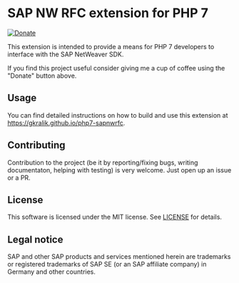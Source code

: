 
# SAP NW RFC extension for PHP 7

[![Donate](https://img.shields.io/badge/Donate-PayPal-blue.svg?logo=paypal)](https://www.paypal.com/cgi-bin/webscr?cmd=_s-xclick&hosted_button_id=WC3SGPNSW2NV4&source=url)

This extension is intended to provide a means for PHP 7 developers to interface with the SAP NetWeaver SDK.

If you find this project useful consider giving me a cup of coffee using the "Donate" button above.

## Usage

You can find detailed instructions on how to build and use this extension at https://gkralik.github.io/php7-sapnwrfc.

## Contributing

Contribution to the project (be it by reporting/fixing bugs, writing documentaton, helping with testing) is very welcome.
Just open up an issue or a PR.

## License

This software is licensed under the MIT license. See [LICENSE](LICENSE) for details.

## Legal notice

SAP and other SAP products and services mentioned herein are trademarks or registered trademarks of SAP SE (or an SAP affiliate company) in Germany and other countries.
